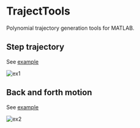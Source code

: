 # TrajectTools
Polynomial trajectory generation tools for MATLAB.

## Step trajectory
See [example](https://github.com/WataruOhnishi/TrajectTools/blob/master/docs/ex1_step.m)

![ex1](https://github.com/WataruOhnishi/TrajectTools/blob/master/docs/plot/png/ex1.png?raw=true)

## Back and forth motion
See [example](https://github.com/WataruOhnishi/TrajectTools/blob/master/docs/ex2_backandforth.m)

![ex2](https://github.com/WataruOhnishi/TrajectTools/blob/master/docs/plot/png/ex2.png?raw=true)

